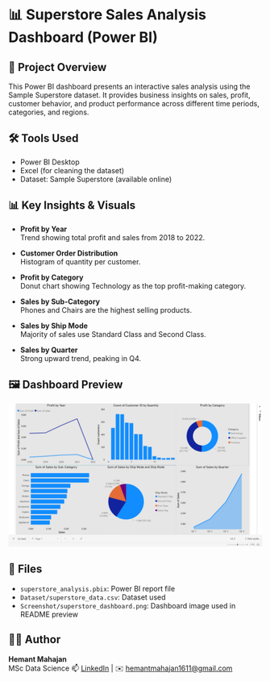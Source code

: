 # 📊 Superstore Sales Analysis Dashboard (Power BI)

## 📌 Project Overview
This Power BI dashboard presents an interactive sales analysis using the Sample Superstore dataset. It provides business insights on sales, profit, customer behavior, and product performance across different time periods, categories, and regions.

## 🛠️ Tools Used
- Power BI Desktop
- Excel (for cleaning the dataset)
- Dataset: Sample Superstore (available online)

## 📊 Key Insights & Visuals

- **Profit by Year**  
  Trend showing total profit and sales from 2018 to 2022.

- **Customer Order Distribution**  
  Histogram of quantity per customer.

- **Profit by Category**  
  Donut chart showing Technology as the top profit-making category.

- **Sales by Sub-Category**  
  Phones and Chairs are the highest selling products.

- **Sales by Ship Mode**  
  Majority of sales use Standard Class and Second Class.

- **Sales by Quarter**  
  Strong upward trend, peaking in Q4.

## 🖼️ Dashboard Preview

![Superstore Dashboard Preview](Screenshot/superstore_dashboard.png)

## 📂 Files

- `superstore_analysis.pbix`: Power BI report file
- `Dataset/superstore_data.csv`: Dataset used
- `Screenshot/superstore_dashboard.png`: Dashboard image used in README preview


## 👨‍💻 Author
**Hemant Mahajan**  
MSc Data Science 
📫 [LinkedIn](www.linkedin.com/in/hemant-mahajan-3648642a0) | ✉️ hemantmahajan1611@gmail.com
